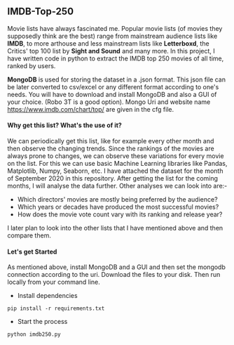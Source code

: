 ## IMDB-Top-250

Movie lists have always fascinated me. Popular movie lists (of movies they supposedly think are the best) range from mainstream audience lists like **IMDB**, to more arthouse and less mainstream lists like **Letterboxd**, the Critics' top 100 list by **Sight and Sound** and many more. In this project, I have written code in python to extract the IMDB top 250 movies of all time, ranked by users. 

**MongoDB** is used for storing the dataset in a .json format. This json file can be later converted to csv/excel or any different format according to one's needs. You will have to download and install MongoDB and also a GUI of your choice. (Robo 3T is a good option). Mongo Uri and website name https://www.imdb.com/chart/top/ are given in the cfg file.

#### Why get this list? What's the use of it?

We can periodically get this list, like for example every other month and then observe the changing trends. Since the rankings of the movies are always prone to changes, we can observe these variations for every movie on the list. For this we can use basic Machine Learning libraries like Pandas, Matplotlib, Numpy, Seaborn, etc. I have attached the dataset for the month of September 2020 in this repository. After getting the list for the coming months, I will analyse the data further.
Other analyses we can look into are:-
- Which directors' movies are mostly being preferred by the audience?
- Which years or decades have produced the most successful movies?
- How does the movie vote count vary with its ranking and release year?

I later plan to look into the other lists that I have mentioned above and then compare them.

#### Let's get Started

As mentioned above, install MongoDB and a GUI and then set the mongodb connection according to the uri. Download the files to your disk. Then run locally from your command line.

- Install dependencies

```
pip install -r requirements.txt
```                               

- Start the process

```
python imdb250.py
```
